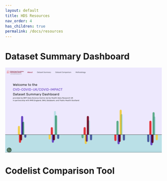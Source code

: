 ```yaml
---
layout: default
title: HDS Resources
nav_order: 4
has_children: true
permalink: /docs/resources
---
```


# Dataset Summary Dashboard

![Dashboard](/assets/Dashboard.png)

# Codelist Comparison Tool
